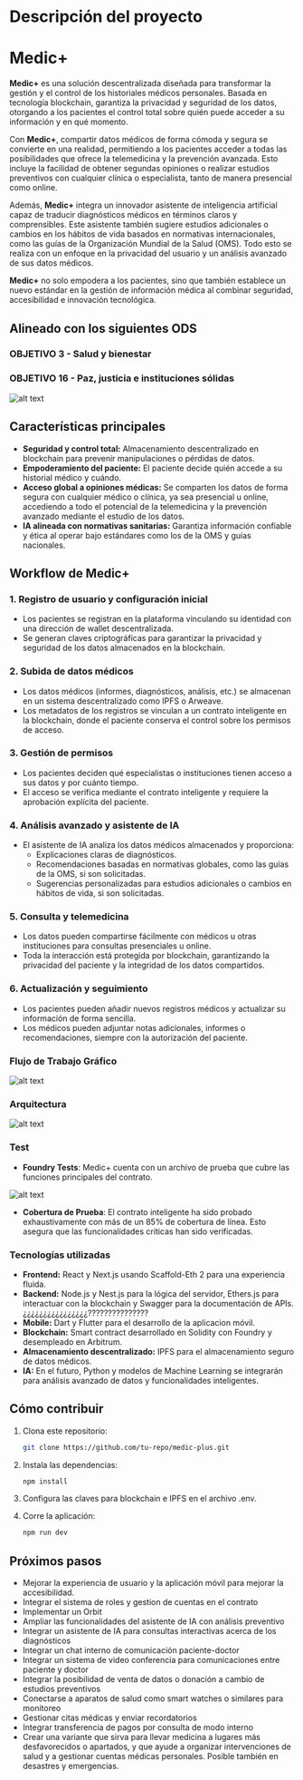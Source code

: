 # Descripción del proyecto

# Medic+

**Medic+** es una solución descentralizada diseñada para transformar la gestión y el control de los historiales médicos personales. Basada en tecnología blockchain, garantiza la privacidad y seguridad de los datos, otorgando a los pacientes el control total sobre quién puede acceder a su información y en qué momento.

Con **Medic+**, compartir datos médicos de forma cómoda y segura se convierte en una realidad, permitiendo a los pacientes acceder a todas las posibilidades que ofrece la telemedicina y la prevención avanzada. Esto incluye la facilidad de obtener segundas opiniones o realizar estudios preventivos con cualquier clínica o especialista, tanto de manera presencial como online.

Además, **Medic+** integra un innovador asistente de inteligencia artificial capaz de traducir diagnósticos médicos en términos claros y comprensibles. Este asistente también sugiere estudios adicionales o cambios en los hábitos de vida basados en normativas internacionales, como las guías de la Organización Mundial de la Salud (OMS). Todo esto se realiza con un enfoque en la privacidad del usuario y un análisis avanzado de sus datos médicos.

**Medic+** no solo empodera a los pacientes, sino que también establece un nuevo estándar en la gestión de información médica al combinar seguridad, accesibilidad e innovación tecnológica.

## Alineado con los siguientes ODS

### OBJETIVO 3 - Salud y bienestar

### OBJETIVO 16 - Paz, justicia e instituciones sólidas

![alt text](ODSsMedicPlus.png)

## Características principales

- **Seguridad y control total:** Almacenamiento descentralizado en blockchain para prevenir manipulaciones o pérdidas de datos.
- **Empoderamiento del paciente:** El paciente decide quién accede a su historial médico y cuándo.
- **Acceso global a opiniones médicas:** Se comparten los datos de forma segura con cualquier médico o clínica, ya sea presencial u online, accediendo a todo el potencial de la telemedicina y la prevención avanzado mediante el estudio de los datos.
- **IA alineada con normativas sanitarias:** Garantiza información confiable y ética al operar bajo estándares como los de la OMS y guías nacionales.

## Workflow de Medic+

### 1. Registro de usuario y configuración inicial

- Los pacientes se registran en la plataforma vinculando su identidad con una dirección de wallet descentralizada.
- Se generan claves criptográficas para garantizar la privacidad y seguridad de los datos almacenados en la blockchain.

### 2. Subida de datos médicos

- Los datos médicos (informes, diagnósticos, análisis, etc.) se almacenan en un sistema descentralizado como IPFS o Arweave.
- Los metadatos de los registros se vinculan a un contrato inteligente en la blockchain, donde el paciente conserva el control sobre los permisos de acceso.

### 3. Gestión de permisos

- Los pacientes deciden qué especialistas o instituciones tienen acceso a sus datos y por cuánto tiempo.
- El acceso se verifica mediante el contrato inteligente y requiere la aprobación explícita del paciente.

### 4. Análisis avanzado y asistente de IA

- El asistente de IA analiza los datos médicos almacenados y proporciona:
  - Explicaciones claras de diagnósticos.
  - Recomendaciones basadas en normativas globales, como las guías de la OMS, si son solicitadas.
  - Sugerencias personalizadas para estudios adicionales o cambios en hábitos de vida, si son solicitadas.

### 5. Consulta y telemedicina

- Los datos pueden compartirse fácilmente con médicos u otras instituciones para consultas presenciales u online.
- Toda la interacción está protegida por blockchain, garantizando la privacidad del paciente y la integridad de los datos compartidos.

### 6. Actualización y seguimiento

- Los pacientes pueden añadir nuevos registros médicos y actualizar su información de forma sencilla.
- Los médicos pueden adjuntar notas adicionales, informes o recomendaciones, siempre con la autorización del paciente.

### Flujo de Trabajo Gráfico

![alt text](Flujo-MedicPlus.PNG)

### Arquitectura

![alt text](Arquitectura-MedicPlus.jpeg)

### Test

- **Foundry Tests**: Medic+ cuenta con un archivo de prueba que cubre las funciones principales del contrato.

![alt text](TestCoverage.PNG)

- **Cobertura de Prueba**: El contrato inteligente ha sido probado exhaustivamente con más de un 85% de cobertura de línea. Esto asegura que las funcionalidades críticas han sido verificadas.

### Tecnologías utilizadas

- **Frontend:** React y Next.js usando Scaffold-Eth 2 para una experiencia fluida.
- **Backend:** Node.js y Nest.js para la lógica del servidor, Ethers.js para interactuar con la blockchain y Swagger para la documentación de APIs.¿¿¿¿¿¿¿¿¿¿¿¿¿¿¿¿???????????????
- **Mobile:** Dart y Flutter para el desarrollo de la aplicacion móvil.
- **Blockchain:** Smart contract desarrollado en Solidity con Foundry y desempleado en Arbitrum.
- **Almacenamiento descentralizado:** IPFS para el almacenamiento seguro de datos médicos.
- **IA:** En el futuro, Python y modelos de Machine Learning se integrarán para análisis avanzado de datos y funcionalidades inteligentes.

## Cómo contribuir

1. Clona este repositorio:

   ```bash
   git clone https://github.com/tu-repo/medic-plus.git

   ```

2. Instala las dependencias:
   ```bash
   npm install
   ```
3. Configura las claves para blockchain e IPFS en el archivo .env.
4. Corre la aplicación:
   ```bash
   npm run dev
   ```

## Próximos pasos

- Mejorar la experiencia de usuario y la aplicación móvil para mejorar la accesibilidad.
- Integrar el sistema de roles y gestion de cuentas en el contrato
- Implementar un Orbit
- Ampliar las funcionalidades del asistente de IA con análisis preventivo
- Integrar un asistente de IA para consultas interactivas acerca de los diagnósticos
- Integrar un chat interno de comunicación paciente-doctor
- Integrar un sistema de video conferencia para comunicaciones entre paciente y doctor
- Integrar la posibilidad de venta de datos o donación a cambio de estudios preventivos
- Conectarse a aparatos de salud como smart watches o similares para monitoreo
- Gestionar citas médicas y enviar recordatorios
- Integrar transferencia de pagos por consulta de modo interno
- Crear una variante que sirva para llevar medicina a lugares más desfavorecidos o apartados, y que ayude a organizar intervenciones de salud y a gestionar cuentas médicas personales. Posible también en desastres y emergencias.
